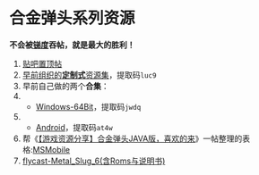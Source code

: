 # 合金弹头系列资源

**不会被[锑度](https://antimony.fandom.com/zh/wiki/锑度)吞帖，就是最大的胜利！**

1. [贴吧置顶帖](https://tieba.baidu.com/p/6802481905)
2. [早前组织的**定制式**资源集](https://pan.baidu.com/s/1bHGWOU_mvXFz853VKbsNQw)，提取码`luc9`
3. 早前自己做的两个**合集**：
3. * [Windows-64Bit](https://pan.baidu.com/s/1THxoatsZsj2tmhlljdDP9w)，提取码`jwdq`
3. * [Android](https://pan.baidu.com/s/11GFuCd7Vq9wHlurfsrMZ4g)，提取码`at4w` 
4. 帮《[【游戏资源分享】合金弹头JAVA版，喜欢的来](https://tieba.baidu.com/p/6826683262)》一帖整理的表格:[MSMobile](https://metalslug-fanon-wiki.fandom.com/User:Wyz_2015/sandbox/MSMobile)
5. [flycast-Metal_Slug_6(含Roms与说明书)](mslug6-flycast/mslug6)
